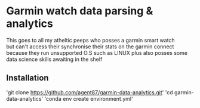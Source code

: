 # Garmin watch data parsing & analytics
This goes to all my atheltic peeps who posses a garmin smart watch \
but can't access their synchronise their stats on the garmin connect \
because they run unsupported O.S such as LINUX plus also posses some \
data science skills awaiting in the shelf

## Installation
'git clone https://github.com/agent87/garmin-data-analytics.git'
'cd garmin-data-analytics'
'conda env create environment.yml'

